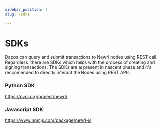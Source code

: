```yaml
---
sidebar_position: 7
slug: /sdks

---
```


# SDKs

Dapps can query and submit transactions to Newrl nodes using REST call. Regardless, there are SDKs which helps with the process of creating and signing transactions. The SDKs are at present in nascent phase and it's reccomended to directly interact the Nodes using REST APIs.

### Python SDK

https://pypi.org/project/newrl/

### Javascript SDK

https://www.npmjs.com/package/newrl-js